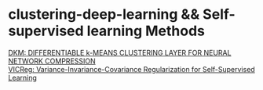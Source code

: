 # clustering-deep-learning && Self-supervised learning Methods

[DKM: DIFFERENTIABLE k-MEANS CLUSTERING LAYER FOR NEURAL NETWORK COMPRESSION](https://openreview.net/pdf?id=J_F_qqCE3Z5)  
[VICReg: Variance-Invariance-Covariance Regularization for Self-Supervised Learning](https://arxiv.org/pdf/2105.04906.pdf)  
